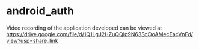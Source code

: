 # android_auth

Video recording of the application developed can be viewed at
https://drive.google.com/file/d/1Q1LgJ2HZuQQIp9N63ScOoAMecEacVnFd/view?usp=share_link
